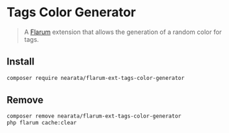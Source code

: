 # Tags Color Generator

> A [Flarum](http://flarum.org) extension that allows the generation of a random color for tags.

## Install

```sh
composer require nearata/flarum-ext-tags-color-generator
```

## Remove

```sh
composer remove nearata/flarum-ext-tags-color-generator
php flarum cache:clear
```
